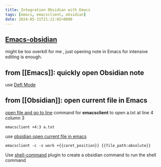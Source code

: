 ```yaml
---
title: Integration Obsidian with Emacs
tags: [emacs, emacsclient, obsidian]
date: 2024-05-31T21:12:02+0800
---
```

## [Emacs-obsidian](https://github.com/licht1stein/obsidian.el)
might be too overkill for me , just opening note in Emacs for intensive editing is enough. 
## from [[Emacs]]: quickly open Obsidian note

use [Deft Mode](https://youtu.be/mldoUx_wi10?si=e3avbZIKtAkOWHNz)

## from [[Obsidian]]: open current file in Emacs

[open file and go to line](https://stackoverflow.com/questions/3139970/open-a-file-at-line-with-filenameline-syntax)
command for **emacsclient** to open a.txt at line 4 column 3

```shell
emacsclient +4:3 a.txt
```

use [obsidian open current file in emacs](https://publish.obsidian.md/shellcommands/Example+shell+commands/Open+the+current+file+in+vscode+and+jump+to+the+current+position)

```shell
emacsclient -c -s work +{{caret_position}} {{file_path:absolute}}
```

Use [shell-command](obsidian://show-plugin?id=obsidian-shellcommands) plugin to create a obsidian command to run the shell command